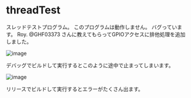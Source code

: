# threadTest
スレッドテストプログラム。
このプログラムは動作しません。
バグっています。
Roy. @GHF03373 さんに教えてもらってGPIOアクセスに排他処理を追加しました。

![image](https://github.com/kuran-kuran/threadTest/assets/57883554/1178c517-eabf-4570-a1b3-58967574a63f)

デバッグでビルドして実行するとこのように途中で止まってしまいます。

![image](https://github.com/kuran-kuran/threadTest/assets/57883554/3a7024a8-1be2-408b-9828-88eff57bf86b)

リリースでビルドして実行するとエラーがたくさん出ます。

